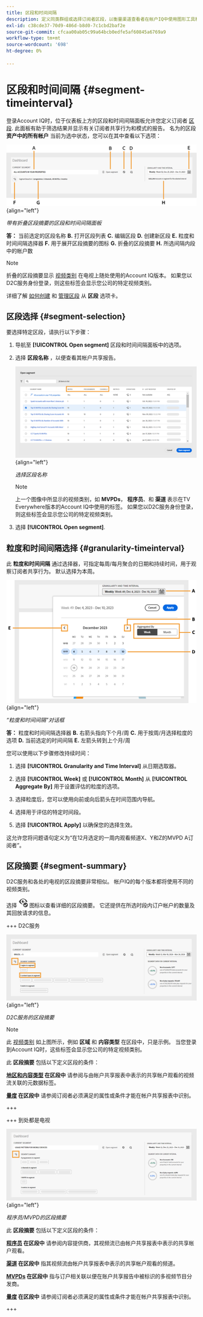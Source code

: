 ```yaml
---
title: 区段和时间间隔
description: 定义同类群组或选择订阅者区段，以衡量渠道查看者在帐户IQ中使用图形工具和报表时帐户共享的可能性和模式。
exl-id: c38cde37-70d9-486d-b8d0-7c1cbd2baf2e
source-git-commit: cfcaa00ab05c99a64bcb0edfe5af60845a6769a9
workflow-type: tm+mt
source-wordcount: '698'
ht-degree: 0%

---
```



# 区段和时间间隔 {#segment-timeinterval}

登录Account IQ时，位于仪表板上方的区段和时间间隔面板允许您定义订阅者 [区段](product-concepts.md#segmet-def). 此面板有助于筛选结果并显示有关订阅者共享行为和模式的报告。 名为的区段 **资产中的所有帐户** 当前为选中状态，您可以在其中查看以下选项：

![](assets/new-segment-selector-collapsed.png){align="left"}

*带有折叠区段摘要的区段和时间间隔面板*

**答：** 当前选定的区段名称 **B.** 打开区段列表 **C.** 编辑区段 **D.** 创建新区段 **E.** 粒度和时间间隔选择器 **F.** 用于展开区段摘要的图标 **G.** 折叠的区段摘要 **H.** 所选间隔内段中的帐户数

>[!NOTE]
>
> 折叠的区段摘要显示 [视频类别](product-concepts.md#video-category-def) 在电视上随处使用的Account IQ版本。 如果您以D2C服务身份登录，则这些标签会显示您公司的特定视频类别。

详细了解 [如何创建](work-with-segments.md#create-new-segment) 和 [管理区段](work-with-segments.md#manage-segment) 从 **区段** 选项卡。

## 区段选择 {#segment-selection}

要选择特定区段，请执行以下步骤：

1. 导航至 **[!UICONTROL Open segment]** 区段和时间间隔面板中的选项。
1. 选择 **区段名称** ，以便查看其帐户共享报告。

   ![](assets/open-segment.png){align="left"}

   *选择区段名称*

   >[!NOTE]
   >
   > 上一个图像中所显示的视频类别，如 **MVPDs**， **程序员**、和 **渠道** 表示在TV Everywhere版本的Account IQ中使用的标签。 如果您以D2C服务身份登录，则这些标签会显示您公司的特定视频类别。

1. 选择 **[!UICONTROL Open segment]**.


## 粒度和时间间隔选择 {#granularity-timeinterval}

此 **粒度和时间间隔** 通过选择器，可指定每周/每月聚合的日期和持续时间，用于观察订阅者共享行为。 默认选择为本周。

![粒度和时间间隔](assets/granularity-timeinterval-weekwise.png){align="left"}

*“粒度和时间间隔”对话框*

**答：** 粒度和时间间隔选择器 **B.** 右箭头指向下个月/周 **C.** 用于按周/月选择粒度的选项 **D.** 当前选定的时间间隔 **E.** 左箭头转到上个月/周

您可以使用以下步骤修改持续时间：

1. 选择 **[!UICONTROL Granularity and Time Interval]** 从日期选取器。

1. 选择 **[!UICONTROL Week]** 或 **[!UICONTROL Month]** 从 **[!UICONTROL Aggregate By]** 用于设置评估的粒度的选项。

1. 选择粒度后，您可以使用向前或向后箭头在时间范围内导航。

1. 选择用于评估的特定时间段。

1. 选择 **[!UICONTROL Apply]** 以确保您的选择生效。

这允许您将问题语句定义为“在12月选定的一周内观看频道X、Y和Z的MVPD A订阅者”。

## 区段摘要 {#segment-summary}

D2C服务和各处的电视的区段摘要非常相似。 帐户IQ的每个版本都将使用不同的视频类别。

选择 <img alt= "展开区段摘要" src="./assets/expand-segment-summary.svg" width="25"> 图标以查看详细的区段摘要。 它还提供在所选时段内订户帐户的数量及其回放请求的信息。

+++ D2C服务

![](assets/segment-panel-d2c.png){align="left"}

*D2C服务的区段摘要*

>[!NOTE]
>
>此 [视频类别](product-concepts.md#video-category-def) 如上图所示，例如 **区域** 和 **内容类型** 在区段中，只是示例。 当您登录到Account IQ时，这些标签会显示您公司的特定视频类别。

此 **区段摘要** 包括以下定义区段的条件：

**[地区和内容类型](product-concepts.md#video-category-def) 在区段中** 请参阅与由帐户共享报表中表示的共享帐户观看的视频流关联的元数据标签。

**[量度](product-concepts.md#metric) 在区段中** 请参阅订阅者必须满足的属性或条件才能在帐户共享报表中识别。

+++

+++ 到处都是电视

![](assets/segment-panel-programmers-mvpd.png){align="left"}

*程序员/MVPD的区段摘要*

此 **区段摘要** 包括以下定义区段的条件：

**[程序员](product-concepts.md#programmer-def) 在区段中**  请参阅内容提供商，其视频流已由帐户共享报表中表示的共享帐户观看。

**[渠道](product-concepts.md#channel-def) 在区段中** 指其视频流由帐户共享报表中表示的共享帐户观看的频道。

**[MVPDs](product-concepts.md#mvpd-def) 在区段中** 指与订户相关联以便在账户共享报告中被标识的多视频节目分发商。

**[量度](product-concepts.md#metric) 在区段中** 请参阅订阅者必须满足的属性或条件才能在帐户共享报表中识别。

+++
